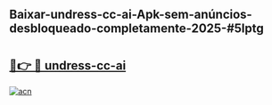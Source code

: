 ## Baixar-undress-cc-ai-Apk-sem-anúncios-desbloqueado-completamente-2025-#5lptg

# <h2><a href="https://ainizakaria.my?title=undress-cc-ai&ref=22M">🔗👉 🔴 undress-cc-ai</a></h2>

[![acn](https://github.com/user-attachments/assets/0f9c940e-d8b0-45ae-aac7-cd30a18b3e1c)](https://ainizakaria.my?title=undress-cc-ai&ref=22M)

